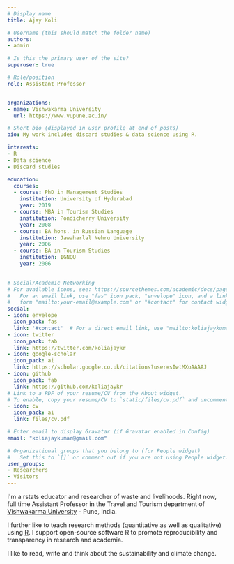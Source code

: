 ```yaml
---
# Display name
title: Ajay Koli

# Username (this should match the folder name)
authors:
- admin

# Is this the primary user of the site?
superuser: true

# Role/position
role: Assistant Professor


organizations:
- name: Vishwakarma University
  url: https://www.vupune.ac.in/

# Short bio (displayed in user profile at end of posts)
bio: My work includes discard studies & data science using R.

interests:
- R
- Data science
- Discard studies

education:
  courses:
  - course: PhD in Management Studies
    institution: University of Hyderabad
    year: 2019
  - course: MBA in Tourism Studies
    institution: Pondicherry University
    year: 2008
  - course: BA hons. in Russian Language
    institution: Jawaharlal Nehru University
    year: 2006
  - course: BA in Tourism Studies
    institution: IGNOU
    year: 2006  
    

# Social/Academic Networking
# For available icons, see: https://sourcethemes.com/academic/docs/page-builder/#icons
#   For an email link, use "fas" icon pack, "envelope" icon, and a link in the
#   form "mailto:your-email@example.com" or "#contact" for contact widget.
social:
- icon: envelope
  icon_pack: fas
  link: '#contact'  # For a direct email link, use "mailto:koliajaykumar@gmail.com".
- icon: twitter
  icon_pack: fab
  link: https://twitter.com/koliajaykr
- icon: google-scholar
  icon_pack: ai
  link: https://scholar.google.co.uk/citations?user=sIwtMXoAAAAJ
- icon: github
  icon_pack: fab
  link: https://github.com/koliajaykr
# Link to a PDF of your resume/CV from the About widget.
# To enable, copy your resume/CV to `static/files/cv.pdf` and uncomment the lines below.
- icon: cv
  icon_pack: ai
  link: files/cv.pdf

# Enter email to display Gravatar (if Gravatar enabled in Config)
email: "koliajaykumar@gmail.com"

# Organizational groups that you belong to (for People widget)
#   Set this to `[]` or comment out if you are not using People widget.
user_groups:
- Researchers
- Visitors
---
```


I'm a rstats educator and researcher of waste and livelihoods. Right now, full time Assistant Professor in the Travel and Tourism department of [Vishwakarma University](https://www.vupune.ac.in/) - Pune, India. 

I further like to teach research methods (quantitative as well as qualitative) using [R](https://www.r-project.org/). I support open-source software R to promote reproducibility and transparency in research and academia.

I like to read, write and think about the sustainability and climate change.
